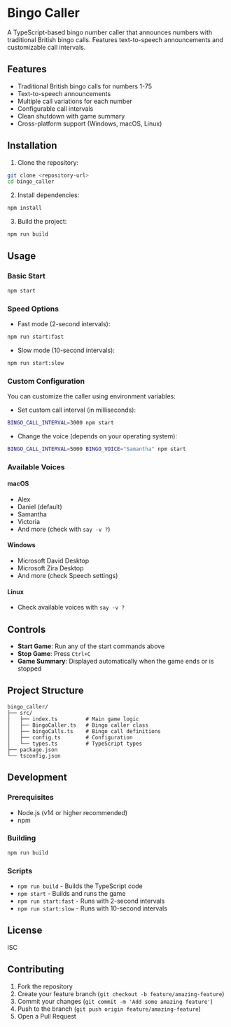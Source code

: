 # Bingo Caller

A TypeScript-based bingo number caller that announces numbers with traditional British bingo calls. Features text-to-speech announcements and customizable call intervals.

## Features

- Traditional British bingo calls for numbers 1-75
- Text-to-speech announcements
- Multiple call variations for each number
- Configurable call intervals
- Clean shutdown with game summary
- Cross-platform support (Windows, macOS, Linux)

## Installation

1. Clone the repository:
```bash
git clone <repository-url>
cd bingo_caller
```

2. Install dependencies:
```bash
npm install
```

3. Build the project:
```bash
npm run build
```

## Usage

### Basic Start
```bash
npm start
```

### Speed Options
- Fast mode (2-second intervals):
```bash
npm run start:fast
```

- Slow mode (10-second intervals):
```bash
npm run start:slow
```

### Custom Configuration

You can customize the caller using environment variables:

- Set custom call interval (in milliseconds):
```bash
BINGO_CALL_INTERVAL=3000 npm start
```

- Change the voice (depends on your operating system):
```bash
BINGO_CALL_INTERVAL=5000 BINGO_VOICE="Samantha" npm start
```

### Available Voices

#### macOS
- Alex
- Daniel (default)
- Samantha
- Victoria
- And more (check with `say -v ?`)

#### Windows
- Microsoft David Desktop
- Microsoft Zira Desktop
- And more (check Speech settings)

#### Linux
- Check available voices with `say -v ?`

## Controls

- **Start Game**: Run any of the start commands above
- **Stop Game**: Press `Ctrl+C`
- **Game Summary**: Displayed automatically when the game ends or is stopped

## Project Structure

```
bingo_caller/
├── src/
│   ├── index.ts         # Main game logic
│   ├── BingoCaller.ts   # Bingo caller class
│   ├── bingoCalls.ts    # Bingo call definitions
│   ├── config.ts        # Configuration
│   └── types.ts         # TypeScript types
├── package.json
└── tsconfig.json
```

## Development

### Prerequisites
- Node.js (v14 or higher recommended)
- npm

### Building
```bash
npm run build
```

### Scripts
- `npm run build` - Builds the TypeScript code
- `npm start` - Builds and runs the game
- `npm run start:fast` - Runs with 2-second intervals
- `npm run start:slow` - Runs with 10-second intervals

## License

ISC

## Contributing

1. Fork the repository
2. Create your feature branch (`git checkout -b feature/amazing-feature`)
3. Commit your changes (`git commit -m 'Add some amazing feature'`)
4. Push to the branch (`git push origin feature/amazing-feature`)
5. Open a Pull Request